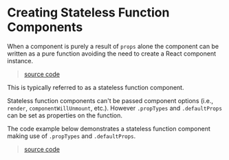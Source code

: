 # Creating Stateless Function Components

When a component is purely a result of `props` alone the component can be written as a pure function avoiding the need to create a React component instance.

> [source code](https://jsfiddle.net/5nzpxyuu/#tabs=js,result,html,resources)

This is typically referred to as a stateless function component.

Stateless function components can't be passed component options (i.e., `render`, `componentWillUnmount`, etc.). However `.propTypes` and `.defaultProps` can be set as properties on the function.

The code example below demonstrates a stateless function component making use of `.propTypes` and `.defaultProps`.

> [source code](https://jsfiddle.net/tpvjyp34/#tabs=js,result,html,resources)
